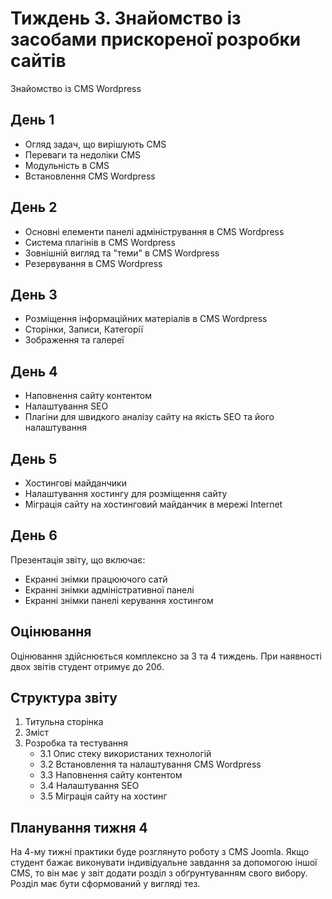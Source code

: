 # Тиждень 3. Знайомство із засобами прискореної розробки сайтів

Знайомство із CMS Wordpress

## День 1
- Огляд задач, що вирішують CMS
- Переваги та недоліки CMS
- Модульність в CMS
- Встановлення CMS Wordpress

## День 2
- Основні елементи панелі адміністрування в CMS Wordpress
- Система плагінів в CMS Wordpress
- Зовнішній вигляд та "теми" в CMS Wordpress
- Резервування в CMS Wordpress

## День 3
- Розміщення інформаційних матеріалів в CMS Wordpress
- Сторінки, Записи, Категорії
- Зображення та галереї

## День 4
- Наповнення сайту контентом
- Налаштування SEO
- Плагіни для швидкого аналізу сайту на якість SEO та його налаштування

## День 5
- Хостингові майданчики
- Налаштування хостингу для розміщення сайту
- Міграція сайту на хостинговий майданчик в мережі Internet

## День 6
Презентація звіту, що включає:
- Екранні знімки працюючого сатй
- Екранні знімки адміністративної панелі
- Екранні знімки панелі керування хостингом

## Оцінювання
Оцінювання здійснюється комплексно за 3 та 4 тиждень. При наявності двох звітів студент отримує до 20б.

## Структура звіту
1. Титульна сторінка
2. Зміст
3. Розробка та тестування
   - 3.1 Опис стеку використаних технологій
   - 3.2 Встановлення та налаштування CMS Wordpress
   - 3.3 Наповнення сайту контентом
   - 3.4 Налаштування SEO
   - 3.5 Міграція сайту на хостинг


## Планування тижня 4

На 4-му тижні практики буде розглянуто роботу з CMS Joomla. Якщо студент бажає виконувати індивідуальне завдання за допомогою іншої CMS, то він має у звіт додати розділ з обґрунтуванням свого вибору. Розділ має бути сформований у вигляді тез.